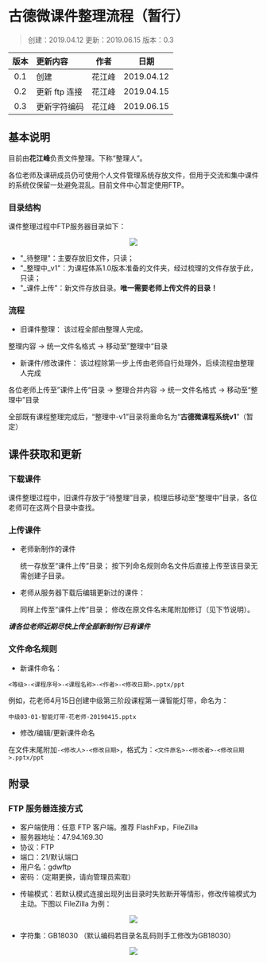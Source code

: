 # 古德微课件整理流程（暂行）

>创建：2019.04.12
>更新：2019.06.15
>版本：0.3
>
| 版本 | 更新内容 | 作者 | 日期 |
| :-: | :-- | :-: | :-: |
| 0.1 | 创建 | 花江峰 | 2019.04.12 |
| 0.2 | 更新 ftp 连接 | 花江峰 | 2019.04.15 |
| 0.3 | 更新字符编码 | 花江峰 | 2019.06.15 |

## 基本说明

目前由**花江峰**负责文件整理。下称“整理人”。

各位老师及课研成员仍可使用个人文件管理系统存放文件，但用于交流和集中课件的系统仅保留一处避免混乱。目前文件中心暂定使用FTP。

### 目录结构

课件整理过程中FTP服务器目录如下：

<div align="center">
    <img src="/media/15552966089632.jpg">
</div>

- "_待整理"：主要存放旧文件，只读；
- "_整理中_v1"：为课程体系1.0版本准备的文件夹，经过梳理的文件存放于此，只读；
- "_课件上传"：新文件存放目录。**唯一需要老师上传文件的目录！**

### 流程

- 旧课件整理：
该过程全部由整理人完成。

整理内容 → 统一文件名格式 → 移动至”整理中“目录

- 新课件/修改课件：
该过程除第一步上传由老师自行处理外，后续流程由整理人完成

各位老师上传至”课件上传“目录 → 整理合并内容 → 统一文件名格式 → 移动至“整理中”目录

全部既有课程整理完成后，“整理中-v1”目录将重命名为“**古德微课程系统v1**”（暂定）

## 课件获取和更新

### 下载课件

课件整理过程中，旧课件存放于“待整理”目录，梳理后移动至“整理中”目录，各位老师可在这两个目录中查找。

### 上传课件

- 老师新制作的课件
	
	统一存放至“课件上传”目录；
	按下列命名规则命名文件后直接上传至该目录无需创建子目录。
	
- 老师从服务器下载后编辑更新过的课件：

	同样上传至“课件上传”目录；
	修改在原文件名末尾附加修订（见下节说明）。

***请各位老师近期尽快上传全部新制作/已有课件***

### 文件命名规则

- 新课件命名：

```
<等级>-<课程序号>-<课程名称>-<作者>-<修改日期>.pptx/ppt
```

例如，花老师4月15日创建中级第三阶段课程第一课智能灯带，命名为：

```plain
中级03-01-智能灯带-花老师-20190415.pptx
```

- 修改/编辑/更新课件命名

在文件末尾附加`-<修改人>-<修改日期>`，格式为：`<文件原名>-<修改者>-<修改日期>.pptx/ppt`

## 附录

### FTP 服务器连接方式

- 客户端使用：任意 FTP 客户端。推荐 FlashFxp，FileZilla
- 服务器地址：47.94.169.30
- 协议：FTP
- 端口：21/默认端口
- 用户名：gdwftp
- 密码：（定期更换，请向管理员索取）

<!-- test1234 -->

- 传输模式：若默认模式连接出现列出目录时失败断开等情形，修改传输模式为主动。下图以 FileZilla 为例：

<div align="center">
    <img src="/media/15552969995440.jpg">
</div>

- 字符集：GB18030 （默认编码若目录名乱码则手工修改为GB18030）

<div align="center">
    <img src="/media/15604148725750.jpg">
</div>